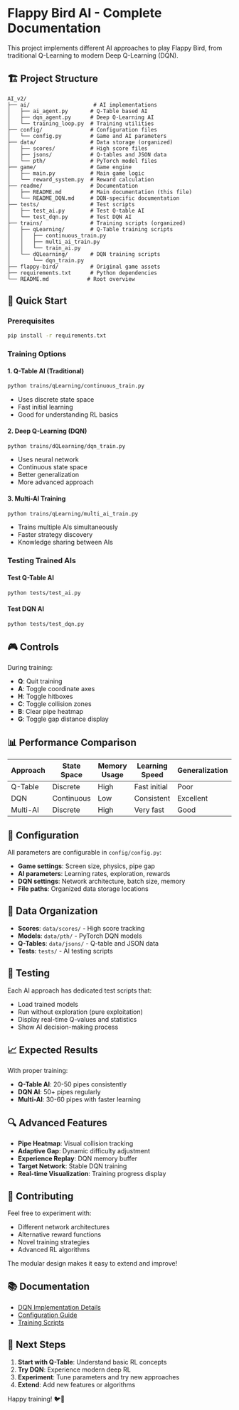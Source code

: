 # Flappy Bird AI - Complete Documentation

This project implements different AI approaches to play Flappy Bird, from traditional Q-Learning to modern Deep Q-Learning (DQN).

## 🏗️ Project Structure

```
AI_v2/
├── ai/                    # AI implementations
│   ├── ai_agent.py       # Q-Table based AI
│   ├── dqn_agent.py      # Deep Q-Learning AI
│   └── training_loop.py  # Training utilities
├── config/               # Configuration files
│   └── config.py         # Game and AI parameters
├── data/                 # Data storage (organized)
│   ├── scores/           # High score files
│   ├── jsons/            # Q-tables and JSON data
│   └── pth/              # PyTorch model files
├── game/                 # Game engine
│   ├── main.py           # Main game logic
│   └── reward_system.py  # Reward calculation
├── readme/               # Documentation
│   ├── README.md         # Main documentation (this file)
│   └── README_DQN.md     # DQN-specific documentation
├── tests/                # Test scripts
│   ├── test_ai.py        # Test Q-table AI
│   └── test_dqn.py       # Test DQN AI
├── trains/               # Training scripts (organized)
│   ├── qLearning/        # Q-Table training scripts
│   │   ├── continuous_train.py
│   │   ├── multi_ai_train.py
│   │   └── train_ai.py
│   └── dQLearning/       # DQN training scripts
│       └── dqn_train.py
├── flappy-bird/          # Original game assets
├── requirements.txt      # Python dependencies
└── README.md            # Root overview
```

## 🚀 Quick Start

### Prerequisites
```bash
pip install -r requirements.txt
```

### Training Options

#### 1. Q-Table AI (Traditional)
```bash
python trains/qLearning/continuous_train.py
```
- Uses discrete state space
- Fast initial learning
- Good for understanding RL basics

#### 2. Deep Q-Learning (DQN)
```bash
python trains/dQLearning/dqn_train.py
```
- Uses neural network
- Continuous state space
- Better generalization
- More advanced approach

#### 3. Multi-AI Training
```bash
python trains/qLearning/multi_ai_train.py
```
- Trains multiple AIs simultaneously
- Faster strategy discovery
- Knowledge sharing between AIs

### Testing Trained AIs

#### Test Q-Table AI
```bash
python tests/test_ai.py
```

#### Test DQN AI
```bash
python tests/test_dqn.py
```

## 🎮 Controls

During training:
- **Q**: Quit training
- **A**: Toggle coordinate axes
- **H**: Toggle hitboxes
- **C**: Toggle collision zones
- **B**: Clear pipe heatmap
- **G**: Toggle gap distance display

## 📊 Performance Comparison

| Approach | State Space | Memory Usage | Learning Speed | Generalization |
|----------|-------------|--------------|----------------|----------------|
| Q-Table | Discrete | High | Fast initial | Poor |
| DQN | Continuous | Low | Consistent | Excellent |
| Multi-AI | Discrete | High | Very fast | Good |

## 🔧 Configuration

All parameters are configurable in `config/config.py`:

- **Game settings**: Screen size, physics, pipe gap
- **AI parameters**: Learning rates, exploration, rewards
- **DQN settings**: Network architecture, batch size, memory
- **File paths**: Organized data storage locations

## 📁 Data Organization

- **Scores**: `data/scores/` - High score tracking
- **Models**: `data/pth/` - PyTorch DQN models
- **Q-Tables**: `data/jsons/` - Q-table and JSON data
- **Tests**: `tests/` - AI testing scripts

## 🧪 Testing

Each AI approach has dedicated test scripts that:
- Load trained models
- Run without exploration (pure exploitation)
- Display real-time Q-values and statistics
- Show AI decision-making process

## 📈 Expected Results

With proper training:
- **Q-Table AI**: 20-50 pipes consistently
- **DQN AI**: 50+ pipes regularly
- **Multi-AI**: 30-60 pipes with faster learning

## 🔍 Advanced Features

- **Pipe Heatmap**: Visual collision tracking
- **Adaptive Gap**: Dynamic difficulty adjustment
- **Experience Replay**: DQN memory buffer
- **Target Network**: Stable DQN training
- **Real-time Visualization**: Training progress display

## 🤝 Contributing

Feel free to experiment with:
- Different network architectures
- Alternative reward functions
- Novel training strategies
- Advanced RL algorithms

The modular design makes it easy to extend and improve!

## 📚 Documentation

- [DQN Implementation Details](README_DQN.md)
- [Configuration Guide](../config/config.py)
- [Training Scripts](../trains/)

## 🎯 Next Steps

1. **Start with Q-Table**: Understand basic RL concepts
2. **Try DQN**: Experience modern deep RL
3. **Experiment**: Tune parameters and try new approaches
4. **Extend**: Add new features or algorithms

Happy training! 🐦🚀 